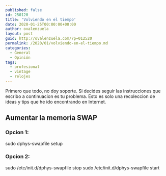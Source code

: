 ```yaml
---
published: false
id: 250120
title: 'Volviendo en el tiempo'
date: 2020-01-25T00:00:00+00:00
author: ovalenzuela
layout: post
guid: http://ovalenzuela.com/?p=012520
permalink: /2020/01/volviendo-en-el-tiempo.md
categories:
  - General
  - Opinión
tags:
  - profesional
  - vintage
  - relojes
---
```


Primero que todo, no doy soporte. Si decides seguir las instrucciones que escribo a continuacion es tu problema.
Esto es solo una recoleccion de ideas y tips que he ido encontrando en Internet.

## Aumentar la memoria SWAP

### Opcion 1:
sudo dphys-swapfile setup

### Opcion 2:
sudo /etc/init.d/dphys-swapfile stop
sudo /etc/init.d/dphys-swapfile start
